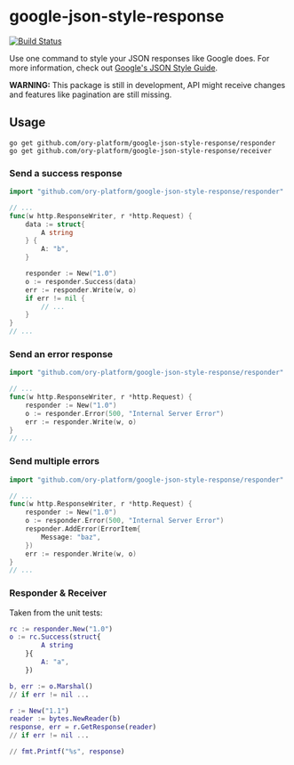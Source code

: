 # google-json-style-response

[![Build Status](https://travis-ci.org/ory-platform/google-json-style-response.svg)](https://travis-ci.org/ory-platform/google-json-style-response)

Use one command to style your JSON responses like Google does.
For more information, check out [Google's JSON Style Guide](https://google-styleguide.googlecode.com/svn/trunk/jsoncstyleguide.xml).

**WARNING:** This package is still in development, API might receive changes and features like pagination are still missing.

## Usage

```
go get github.com/ory-platform/google-json-style-response/responder
go get github.com/ory-platform/google-json-style-response/receiver
```

### Send a success response

```go
import "github.com/ory-platform/google-json-style-response/responder"

// ...
func(w http.ResponseWriter, r *http.Request) {
    data := struct{
        A string
    } {
        A: "b",
    }

    responder := New("1.0")
    o := responder.Success(data)
    err := responder.Write(w, o)
    if err != nil {
        // ...
    }
}
// ...
```

### Send an error response

```go
import "github.com/ory-platform/google-json-style-response/responder"

// ...
func(w http.ResponseWriter, r *http.Request) {
    responder := New("1.0")
    o := responder.Error(500, "Internal Server Error")
    err := responder.Write(w, o)
}
// ...
```

### Send multiple errors

```go
import "github.com/ory-platform/google-json-style-response/responder"

// ...
func(w http.ResponseWriter, r *http.Request) {
    responder := New("1.0")
    o := responder.Error(500, "Internal Server Error")
    responder.AddError(ErrorItem{
        Message: "baz",
    })
    err := responder.Write(w, o)
}
// ...
```

### Responder & Receiver

Taken from the unit tests:

```g
rc := responder.New("1.0")
o := rc.Success(struct{
        A string
    }{
        A: "a",
    })

b, err := o.Marshal()
// if err != nil ...

r := New("1.1")
reader := bytes.NewReader(b)
response, err = r.GetResponse(reader)
// if err != nil ...

// fmt.Printf("%s", response)
```
